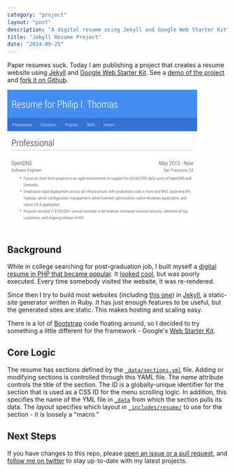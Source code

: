 ```yaml
---
category: "project"
layout: "post"
description: "A digital resume using Jekyll and Google Web Starter Kit"
title: "Jekyll Resume Project"
date: "2014-09-25"
---
```


Paper resumes suck. Today I am publishing a project that creates a resume website using [Jekyll](http://jekyllrb.com) and [Google Web Starter Kit](https://github.com/google/web-starter-kit). See a <a href="https://jekyll-resume.philipithomas.com" class="highlight">demo of the project</a> and <a href="https://github.com/philipithomas/jekyll-resume/" class="highlight">fork it on Github</a>.


<a href="https://github.com/philipithomas/jekyll-resume/"><img src="/images/jekyll-resume.jpg" alt="jekyll resume"/></a>


## Background

While in college searching for post-graduation job, I built myself a [digital resume in PHP that became popular](https://github.com/philipithomas/cv-philipithomas). It [looked cool](https://php-cv.herokuapp.com/), but was poorly executed. Every time somebody visited the website, it was re-rendered.

Since then I try to build most websites (including [this one](https://github.com/philipithomas/www.philipithomas.com)) in [Jekyll](http://jekyllrb.com), a static-site generator written in Ruby. It has just enough features to be useful, but the generated sites are static. This makes hosting and scaling easy.

There is a lot of [Bootstrap](http://getbootstrap.com/) code floating around, so I decided to try something a little different for the framework - Google's [Web Starter Kit](https://github.com/google/web-starter-kit).


## Core Logic

The resume has sections defined by the [`_data/sections.yml`](https://github.com/philipithomas/jekyll-resume/blob/master/_data/sections.yml) file. Adding or modifying sections is controlled through this YAML file. The *name* attribute controls the title of the section. The *ID* is a globally-unique identifier for the section that is used as a CSS ID for the menu scrolling logic. In addition, this specifies the name of the YML file in [`_data`](https://github.com/philipithomas/jekyll-resume/blob/master/_data/) from which the section pulls its data. The *layout* specifies which layout in [`_includes/resume/`](https://github.com/philipithomas/jekyll-resume/tree/master/_includes/resume/) to use for the section - it is loosely a "macro."

## Next Steps

If you have changes to this repo, please [open an issue or a pull request](https://github.com/philipithomas/jekyll-resume), and [follow me on twitter](https://twitter.com/philipithomas) to stay up-to-date with my latest projects.

